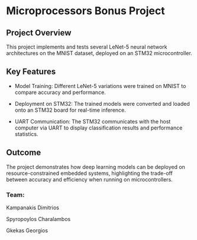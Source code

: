 # Microprocessors Bonus Project

## Project Overview

This project implements and tests several LeNet-5 neural network architectures on the MNIST dataset, deployed on an STM32 microcontroller.

## Key Features

* Model Training: Different LeNet-5 variations were trained on MNIST to compare accuracy and performance.

* Deployment on STM32: The trained models were converted and loaded onto an STM32 board for real-time inference.

* UART Communication: The STM32 communicates with the host computer via UART to display classification results and performance statistics.

## Outcome

The project demonstrates how deep learning models can be deployed on resource-constrained embedded systems, highlighting the trade-off between accuracy and efficiency when running on microcontrollers. 

### Team:

Kampanakis Dimitrios

Spyropoylos Charalambos

Gkekas Georgios
